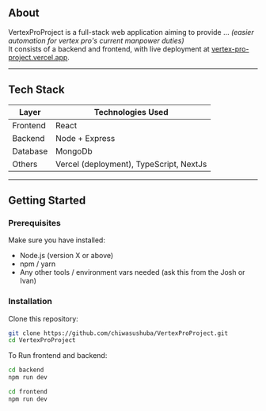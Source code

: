 ## About

VertexProProject is a full-stack web application aiming to provide … *(easier automation for vertex pro's current manpower duties)*  
It consists of a backend and frontend, with live deployment at [vertex-pro-project.vercel.app](https://vertex-pro-project.vercel.app).  

---

## Tech Stack

| Layer        | Technologies Used                            |
|---------------|----------------------------------------------|
| Frontend      | React
| Backend       | Node + Express
| Database      | MongoDb  
| Others        | Vercel (deployment), TypeScript, NextJs     

---

## Getting Started

### Prerequisites

Make sure you have installed:

- Node.js (version X or above)  
- npm / yarn  
- Any other tools / environment vars needed (ask this from the Josh or Ivan) 

### Installation

Clone this repository:

```bash
git clone https://github.com/chiwasushuba/VertexProProject.git
cd VertexProProject
```

To Run frontend and backend:

```bash
cd backend
npm run dev

cd frontend
npm run dev
```
